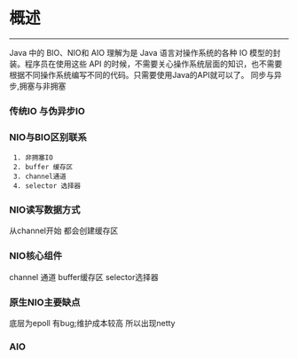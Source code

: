 # 概述
-----------------------
Java 中的 BIO、NIO和 AIO 理解为是 Java 语言对操作系统的各种 IO 模型的封装。程序员在使用这些 API 的时候，不需要关心操作系统层面的知识，也不需要根据不同操作系统编写不同的代码。只需要使用Java的API就可以了。
同步与异步,拥塞与非拥塞

### 传统IO 与伪异步IO

### NIO与BIO区别联系
```
 1. 非拥塞IO
 2. buffer 缓存区
 3. channel通道
 4. selector 选择器
```
### NIO读写数据方式
  从channel开始 都会创建缓存区
### NIO核心组件
  channel 通道
  buffer缓存区
  selector选择器
### 原生NIO主要缺点
  底层为epoll 有bug;维护成本较高
 所以出现netty
 ### AIO
  
  
